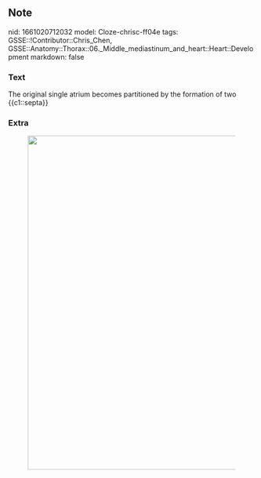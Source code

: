 ## Note
nid: 1661020712032
model: Cloze-chrisc-ff04e
tags: GSSE::!Contributor::Chris_Chen, GSSE::Anatomy::Thorax::06._Middle_mediastinum_and_heart::Heart::Development
markdown: false

### Text
<div class='toggle'>
  The original single atrium becomes partitioned by the formation
  of two {{c1::septa}}
</div>

### Extra
<figure id="b97d1ce0-c892-460a-a23a-bfa28e3b077e" class="image">
  <a href= 
  "Development%20a53d4c825df44f8fb462f3ca59f85760/Untitled.png"><img style="width:681px"
  src="57e1ebf281ad243ba3906165559678a58f022ab3.png"></a>
</figure>
